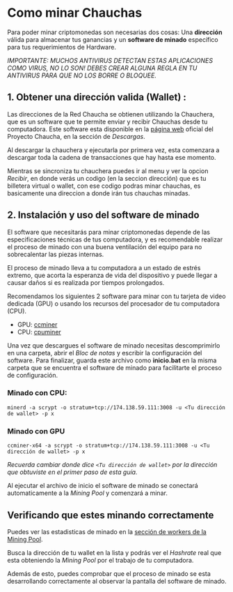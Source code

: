 # Como minar Chauchas

Para poder minar criptomonedas son necesarias dos cosas: Una **dirección** válida para almacenar tus ganancias y un **software de minado** específico para tus requerimientos de Hardware.

*IMPORTANTE: MUCHOS ANTIVIRUS DETECTAN ESTAS APLICACIONES COMO VIRUS, NO LO SON! DEBES CREAR ALGUNA REGLA EN TU ANTIVIRUS PARA QUE NO LOS BORRE O BLOQUEE.*

## 1. Obtener una dirección valida (Wallet) :

Las direcciones de la Red Chaucha se obtienen utilizando la Chauchera, que es un software que te permite enviar y recibir Chauchas desde tu computadora. Este software esta disponible en la [página web](https://www.chaucha.cl/#downloads) oficial del Proyecto Chaucha, en la sección de *Descargas*.

Al descargar la chauchera y ejecutarla por primera vez, esta comenzara a descargar toda la cadena de transacciones que hay hasta ese momento. 

Mientras se sincroniza tu chauchera puedes ir al menu y ver la opcion *Recibir*, en donde verás un codigo (en la seccion dirección) que es tu billetera virtual o wallet, con ese codigo podras minar chauchas, es basicamente una direccion a donde irán tus chauchas minadas.

## 2. Instalación y uso del software de minado

El software que necesitarás para minar criptomonedas depende de las especificaciones técnicas de tus computadora, y es recomendable realizar el proceso de minado con una buena ventilación del equipo para no sobrecalentar las piezas internas.

El proceso de minado lleva a tu computadora a un estado de estrés extremo, que acorta la esperanza de vida del dispositivo y puede llegar a causar daños si es realizada por tiempos prolongados. 

Recomendamos los siguientes 2 software para minar con tu tarjeta de video dedicada (GPU) o usando los recursos del procesador de tu computadora (CPU).

* GPU: [ccminer](https://github.com/tpruvot/ccminer/releases) 
* CPU: [cpuminer](https://github.com/pooler/cpuminer/releases)

Una vez que descargues el software de minado necesitas descomprimirlo en una carpeta, abrir el *Bloc de notas* y escribir la configuración del software. Para finalizar, guarda este archivo como **inicio.bat** en la misma carpeta que se encuentra el software de minado para facilitarte el proceso de configuración.

### Minado con CPU:
`minerd -a scrypt -o stratum+tcp://174.138.59.111:3008 -u <Tu dirección de wallet> -p x `

### Minado con GPU
`ccminer-x64 -a scrypt -o stratum+tcp://174.138.59.111:3008 -u <Tu dirección de wallet> -p x `

*Recuerda cambiar donde dice `<Tu dirección de wallet>` por la dirección que obtuviste en el primer paso de esta guía.*

Al ejecutar el archivo de inicio el software de minado se conectará automaticamente a la *Mining Pool* y comenzará a minar.

## Verificando que estes minando correctamente

Puedes ver las estadisticas de minado en la [sección de workers de la Mining Pool](http://pool.chaucha.cl/workers). 

Busca la dirección de tu wallet en la lista y podrás ver el *Hashrate* real que esta obteniendo la *Mining Pool* por el trabajo de tu computadora.

Además de esto, puedes comprobar que el proceso de minado se esta desarrollando correctamente al observar la pantalla del software de minado.